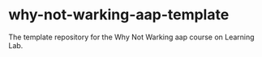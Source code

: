 # why-not-warking-aap-template
The template repository for the Why Not Warking aap course on Learning Lab.
